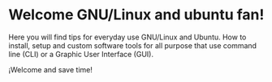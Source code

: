 # Welcome GNU/Linux and ubuntu fan!
Here you will find tips for everyday use GNU/Linux and Ubuntu. 
How to install, setup and custom software tools for all purpose that use  command line (CLI) or a Graphic User Interface (GUI).

¡Welcome and save time!
